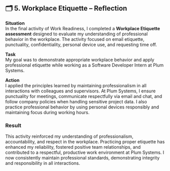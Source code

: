 ## 🗂️ 5. Workplace Etiquette – Reflection 
**Situation**  
In the final activity of Work Readiness, I completed a **Workplace Etiquette assessment** designed to evaluate my understanding of professional behavior in the workplace. The activity focused on email etiquette, punctuality, confidentiality, personal device use, and requesting time off.  

**Task**  
My goal was to demonstrate appropriate workplace behavior and apply professional etiquette while working as a Software Developer Intern at Plum Systems.  

**Action**  
I applied the principles learned by maintaining professionalism in all interactions with colleagues and supervisors. At Plum Systems, I ensure punctuality for meetings, communicate respectfully via email and chat, and follow company policies when handling sensitive project data. I also practice professional behavior by using personal devices responsibly and maintaining focus during working hours.  

###  Result
This activity reinforced my understanding of professionalism, accountability, and respect in the workplace. Practicing proper etiquette has enhanced my reliability, fostered positive team relationships, and contributed to a respectful, productive work environment at Plum Systems. I now consistently maintain professional standards, demonstrating integrity and responsibility in all interactions.  

